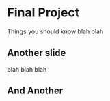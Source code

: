 # Final Project

Things you should know
blah blah


## Another slide
blah blah blah


## And Another